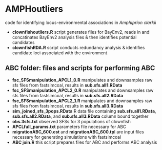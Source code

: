 # AMPHoutliers
code for identifying locus-environmental associations in *Amphiprion clarkii*
- **clownfishoutliers.R** script generates files for BayEnv2, reads in and concatinates BayEnv2 analysis files & then identifies potential candidates
- **clownfishRDA.R** script conducts redundancy analysis & identifies candidate loci associated with the environment
## ABC folder: files and scripts for performing ABC
- **fsc_SFSmanipulation_APCL1_0.R** manipulates and downsamples raw sfs files from fastsimcoal, results in **sub.sfs.all1.RData**
- **fsc_SFSmanipulation_APCL2_0.R** manipulates and downsamples raw sfs files from fastsimcoal, results in **sub.sfs.all2.RData**
- **fsc_SFSmanipulation_APCL2_1.R** manipulates and downsamples raw sfs files from fastsimcoal, results in **sub.sfs.all3.RData**
- **sim_joined_sfs_3pops.RData** R data file containing **sub.sfs.all1.RData**, **sub.sfs.all2.RData**, and **sub.sfs.all3.RData** column bound together
- **obs.3sfs.txt** observed SFSs for 3 populations of clownfish
- **APCLfull_params.txt** parameters file necessary for ABC
- **migrationABC_600.est** and **migrationABC_600.tpl** are input files necessary for generating simulations with fastsimcoal
- **ABC join.R** this script prepares files for ABC and performs ABC analysis
